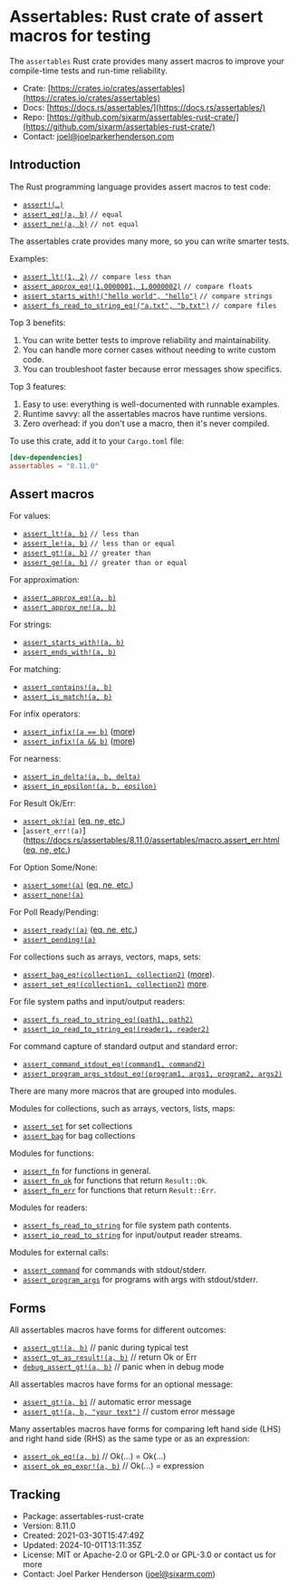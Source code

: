 # Assertables: Rust crate of assert macros for testing

The `assertables` Rust crate provides many assert macros to improve your
compile-time tests and run-time reliability.

* Crate: [https://crates.io/crates/assertables](https://crates.io/crates/assertables)
* Docs: [https://docs.rs/assertables/](https://docs.rs/assertables/)
* Repo: [https://github.com/sixarm/assertables-rust-crate/](https://github.com/sixarm/assertables-rust-crate/)
* Contact: [joel@joelparkerhenderson.com](mailto:joel@joelparkerhenderson.com)


## Introduction

The Rust programming language provides assert macros to test code:

* [`assert!(…)`](https://doc.rust-lang.org/std/macro.assert.html)
* [`assert_eq!(a, b)`](https://doc.rust-lang.org/std/macro.assert_eq.html) `// equal`
* [`assert_ne!(a, b)`](https://doc.rust-lang.org/std/macro.assert_ne.html) `// not equal`

The assertables crate provides many more, so you can write smarter tests.

Examples:

* [`assert_lt!(1, 2)`](https://docs.rs/assertables/8.11.0/assertables/macro.assert_lt.html) `// compare less than`
* [`assert_approx_eq!(1.0000001, 1.0000002)`](https://docs.rs/assertables/8.11.0/assertables/macro.assert_approx_eq.html) `// compare floats`
* [`assert_starts_with!("hello world", "hello")`](https://docs.rs/assertables/8.11.0/assertables/macro.assert_starts_with.html) `// compare strings`
* [`assert_fs_read_to_string_eq!("a.txt", "b.txt")`](https://docs.rs/assertables/8.11.0/assertables/macro.assert_fs_read_to_string_eq.html) `// compare files`

Top 3 benefits:

1. You can write better tests to improve reliability and maintainability.
2. You can handle more corner cases without needing to write custom code.
3. You can troubleshoot faster because error messages show specifics.

Top 3 features:

1. Easy to use: everything is well-documented with runnable examples.
2. Runtime savvy: all the assertables macros have runtime versions.
3. Zero overhead: if you don't use a macro, then it's never compiled.

To use this crate, add it to your `Cargo.toml` file:

```toml
[dev-dependencies]
assertables = "8.11.0"
```

## Assert macros

For values:

* [`assert_lt!(a, b)`](https://docs.rs/assertables/8.11.0/assertables/macro.assert_lt.html) `// less than`
* [`assert_le!(a, b)`](https://docs.rs/assertables/8.11.0/assertables/macro.assert_le.html) `// less than or equal`
* [`assert_gt!(a, b)`](https://docs.rs/assertables/8.11.0/assertables/macro.assert_gt.html) `// greater than`
* [`assert_ge!(a, b)`](https://docs.rs/assertables/8.11.0/assertables/macro.assert_ge.html) `// greater than or equal`

For approximation:

* [`assert_approx_eq!(a, b)`](https://docs.rs/assertables/8.11.0/assertables/macro.assert_approx_eq.html)
* [`assert_approx_ne!(a, b)`](https://docs.rs/assertables/8.11.0/assertables/macro.assert_approx_ne.html)

For strings:

* [`assert_starts_with!(a, b)`](https://docs.rs/assertables/8.11.0/assertables/macro.assert_starts_with.html)
* [`assert_ends_with!(a, b)`](https://docs.rs/assertables/8.11.0/assertables/macro.assert_ends_with.html)

For matching:

* [`assert_contains!(a, b)`](https://docs.rs/assertables/8.11.0/assertables/macro.assert_contains.html)
* [`assert_is_match!(a, b)`](https://docs.rs/assertables/8.11.0/assertables/macro.assert_is_match.html)

For infix operators:

* [`assert_infix!(a == b)`](https://docs.rs/assertables/8.11.0/assertables/macro.assert_infix.html) ([more](https://docs.rs/assertables/8.11.0/assertables/assert_infix))
* [`assert_infix!(a && b)`](https://docs.rs/assertables/8.11.0/assertables/macro.assert_infix.html) ([more](https://docs.rs/assertables/8.11.0/assertables/assert_infix))

For nearness:

* [`assert_in_delta!(a, b, delta)`](https://docs.rs/assertables/8.11.0/assertables/macro.assert_in_delta.html)
* [`assert_in_epsilon!(a, b, epsilon)`](https://docs.rs/assertables/8.11.0/assertables/macro.assert_in_epsilon.html)

For Result Ok/Err:

* [`assert_ok!(a)`](https://docs.rs/assertables/8.11.0/assertables/macro.assert_ok.html) ([eq, ne, etc.](https://docs.rs/assertables/8.11.0/assertables/assert_ok))
* [`assert_err!(a)`](https://docs.rs/assertables/8.11.0/assertables/macro.assert_err.html ([eq, ne, etc.](https://docs.rs/assertables/8.11.0/assertables/assert_err))

For Option Some/None:

* [`assert_some!(a)`](https://docs.rs/assertables/8.11.0/assertables/macro.assert_some.html) ([eq, ne, etc.](https://docs.rs/assertables/8.11.0/assertables/assert_some))
* [`assert_none!(a)`](https://docs.rs/assertables/8.11.0/assertables/macro.assert_none.html)

For Poll Ready/Pending:

* [`assert_ready!(a)`](https://docs.rs/assertables/8.11.0/assertables/macro.assert_ready.html) ([eq, ne, etc.](https://docs.rs/assertables/8.11.0/assertables/assert_ready))
* [`assert_pending!(a)`](https://docs.rs/assertables/8.11.0/assertables/macro.assert_pending.html)

For collections such as arrays, vectors, maps, sets:

* [`assert_bag_eq!(collection1, collection2)`](https://docs.rs/assertables/8.11.0/assertables/macro.assert_bag_eq.html) ([more](https://docs.rs/assertables/8.11.0/assertables/assert_bag)).
* [`assert_set_eq!(collection1, collection2)`](https://docs.rs/assertables/8.11.0/assertables/macro.assert_set_eq.html) [more](https://docs.rs/assertables/8.11.0/assertables/assert_set).

For file system paths and input/output readers:

* [`assert_fs_read_to_string_eq!(path1, path2)`](https://docs.rs/assertables/8.11.0/assertables/macro.assert_fs_read_to_string_eq.html)
* [`assert_io_read_to_string_eq!(reader1, reader2)`](https://docs.rs/assertables/8.11.0/assertables/macro.assert_io_read_to_string_eq.html)

For command capture of standard output and standard error:

* [`assert_command_stdout_eq!(command1, command2)`](https://docs.rs/assertables/8.11.0/assertables/macro.assert_command_stdout_eq.html)
* [`assert_program_args_stdout_eq!(program1, args1, program2, args2)`](https://docs.rs/assertables/8.11.0/assertables/macro.assert_program_args_stdout_eq.html)

There are many more macros that are grouped into modules.

Modules for collections, such as arrays, vectors, lists, maps:

* [`assert_set`](https://docs.rs/assertables/8.11.0/assertables/assert_set) for set collections
* [`assert_bag`](https://docs.rs/assertables/8.11.0/assertables/assert_bag) for bag collections

Modules for functions:

* [`assert_fn`](https://docs.rs/assertables/8.11.0/assertables/assert_fn) for functions in general.
* [`assert_fn_ok`](https://docs.rs/assertables/8.11.0/assertables/assert_fn_ok) for functions that return `Result::Ok`.
* [`assert_fn_err`](https://docs.rs/assertables/8.11.0/assertables/assert_fn_err) for functions that return `Result::Err`.

Modules for readers:

* [`assert_fs_read_to_string`](https://docs.rs/assertables/8.11.0/assertables/assert_fs_read_to_string) for file system path contents.
* [`assert_io_read_to_string`](https://docs.rs/assertables/8.11.0/assertables/assert_io_read_to_string) for input/output reader streams.

Modules for external calls:

* [`assert_command`](https://docs.rs/assertables/8.11.0/assertables/assert_command) for commands with stdout/stderr.
* [`assert_program_args`](https://docs.rs/assertables/8.11.0/assertables/assert_program_args) for programs with args with stdout/stderr.


## Forms

All assertables macros have forms for different outcomes:

* [`assert_gt!(a, b)`](https://docs.rs/assertables/8.11.0/assertables/macro.assert_gt.html) // panic during typical test
* [`assert_gt_as_result!(a, b)`](https://docs.rs/assertables/8.11.0/assertables/macro.assert_gt_as_result.html) // return Ok or Err
* [`debug_assert_gt!(a, b)`](https://docs.rs/assertables/8.11.0/assertables/macro.debug_assert_gt.html) // panic when in debug mode

All assertables macros have forms for an optional message:

* [`assert_gt!(a, b)`](https://docs.rs/assertables/8.11.0/assertables/macro.assert_gt.html) // automatic error message
* [`assert_gt!(a, b, "your text")`](https://docs.rs/assertables/8.11.0/assertables/macro.assert_gt.html) // custom error message

Many assertables macros have forms for comparing left hand side (LHS) and right hand side (RHS) as the same type or as an expression:

* [`assert_ok_eq!(a, b)`](https://docs.rs/assertables/8.11.0/assertables/macro.assert_ok_eq.html) // Ok(…) = Ok(…)
* [`assert_ok_eq_expr!(a, b)`](https://docs.rs/assertables/8.11.0/assertables/macro.assert_ok_eq_expr.html) // Ok(…) = expression


## Tracking

* Package: assertables-rust-crate
* Version: 8.11.0
* Created: 2021-03-30T15:47:49Z
* Updated: 2024-10-01T13:11:35Z
* License: MIT or Apache-2.0 or GPL-2.0 or GPL-3.0 or contact us for more
* Contact: Joel Parker Henderson (joel@sixarm.com)
